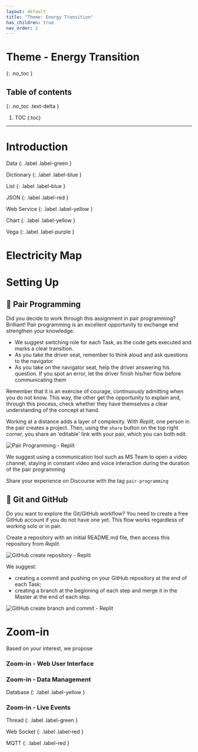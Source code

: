```yaml
---
layout: default
title: "Theme: Energy Transition"
has_children: true
nav_order: 2
---
```


# Theme - Energy Transition
{: .no_toc }

## Table of contents
{: .no_toc .text-delta }

1. TOC
{:toc}

---

# Introduction



Data
{: .label .label-green }

Dictionary
{: .label .label-blue }

List
{: .label .label-blue }

JSON
{: .label .label-red }

Web Service
{: .label .label-yellow }

Chart
{: .label .label-yellow }

Vega
{: .label .label-purple }


# Electricity Map


# Setting Up

## 👥 Pair Programming

Did you decide to work through this assignment in pair programming? Brilliant! Pair programming is an excellent opportunity to exchange end strengthen your knowledge.

* We suggest switching role for each Task, as the code gets executed and marks a clear transition.
* As you take the driver seat, remember to think aloud and ask questions to the navigator
* As you take on the navigator seat, help the driver answering his question. If you spot an error, let the driver finish his/her flow before communicating them

Remember that it is an exercise of courage, continuously admitting when you do not know. This way, the other get the opportunity to explain and, through this process, check whether they have themselves a clear understanding of the concept at hand.

Working at a distance adds a layer of complexity. With _Replit_, one person in the pair creates a project. Then, using the `share` button on the top right corner, you share an 'editable' link with your pair, which you can both edit.

![Pair Programming - Replit]({{site.baseurl}}/assets/images/replit-pair.gif)

We suggest using a communication tool such as MS Team to open a video channel, staying in constant video and voice interaction during the duration of the pair programming

Share your experience on Discourse with the tag `pair-programming`


## 🔗 Git and GitHub

Do you want to explore the Git/GitHub workflow? You need to create a free GitHub account if you do not have one yet. This flow works regardless of working solo or in pair.

Create a repository with an initial README.md file, then access this repository from _Replit_.

![GitHub create repository - Replit]({{site.baseurl}}/assets/images/git.gif)

We suggest:

* creating a commit and pushing on your GitHub repository at the end of each Task;
* creating a branch at the beginning of each step and merge it in the Master at the end of each step.

![GitHub create branch and commit - Replit]({{site.baseurl}}/assets/images/git_commit_push.gif)


# Zoom-in

Based on your interest, we propose 


### Zoom-in -  Web User Interface



### Zoom-in - Data Management


Database
{: .label .label-yellow }


### Zoom-in - Live Events


Thread
{: .label .label-green }

Web Socket
{: .label .label-red }

MQTT
{: .label .label-red }
